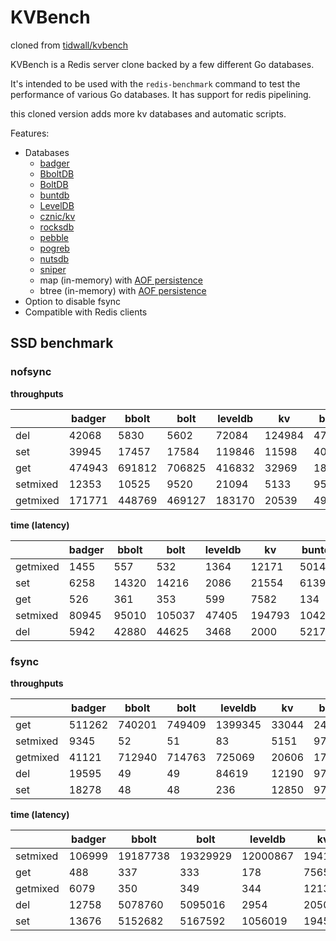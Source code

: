 # KVBench

cloned from [tidwall/kvbench](https://github.com/tidwall/kvbench)

KVBench is a Redis server clone backed by a few different Go databases. 

It's intended to be used with the `redis-benchmark` command to test the performance of various Go databases.
It has support for redis pipelining.

this cloned version adds more kv databases and automatic scripts.

Features:

- Databases
  - [badger](https://github.com/dgraph-io/badger)
  - [BboltDB](https://github.com/etcd-io/bbolt)
  - [BoltDB](https://github.com/boltdb/bolt)
  - [buntdb](https://github.com/tidwall/buntdb)
  - [LevelDB](https://github.com/syndtr/goleveldb)
  - [cznic/kv](https://github.com/cznic/kv)
  - [rocksdb](https://github.com/tecbot/gorocksdb)
  - [pebble](https://github.com/petermattis/pebble)
  - [pogreb](https://github.com/akrylysov/pogreb)
  - [nutsdb](https://github.com/xujiajun/nutsdb)
  - [sniper](https://github.com/recoilme/sniper)
  - map (in-memory) with [AOF persistence](https://redis.io/topics/persistence)
  - btree (in-memory) with [AOF persistence](https://redis.io/topics/persistence)
- Option to disable fsync
- Compatible with Redis clients


## SSD benchmark

### nofsync

**throughputs**

| |badger|bbolt|bolt|leveldb|kv|buntdb|pebble|pogreb|nutsdb|rocksdb|btree|btree/memory|map|map/memory|
|--|--|--|--|--|--|--|--|--|--|--|--|--|--|--|
|del|42068|5830|5602|72084|124984|47913|92244|4264|114012|86168|597002|761315|1289271|3956378|
|set|39945|17457|17584|119846|11598|40720|77794|66457|113455|81718|137413|652104|137153|551238|
|get|474943|691812|706825|416832|32969|1857733|321527|5063794|630274|295142|3034517|2035675|7752284|6459314|
|setmixed|12353|10525|9520|21094|5133|9590|58853|50422|28863|57994|55785|86495|85366|134747|
|getmixed|171771|448769|469127|183170|20539|49857|168025|210983|137648|172137|232248|366470|377661|697788|

**time (latency)**

| |badger|bbolt|bolt|leveldb|kv|buntdb|pebble|pogreb|nutsdb|rocksdb|btree|btree/memory|map|map/memory|
|--|--|--|--|--|--|--|--|--|--|--|--|--|--|--|
|getmixed|1455|557|532|1364|12171|5014|1487|1184|1816|1452|1076|682|661|358|
|set|6258|14320|14216|2086|21554|6139|3213|3761|2203|3059|1819|383|1822|453|
|get|526|361|353|599|7582|134|777|49|396|847|82|122|32|38|
|setmixed|80945|95010|105037|47405|194793|104264|16991|19832|34646|17243|17925|11561|11714|7421|
|del|5942|42880|44625|3468|2000|5217|2710|58624|2192|2901|418|328|193|63|

### fsync

**throughputs**

| |badger|bbolt|bolt|leveldb|kv|buntdb|pebble|pogreb|nutsdb|rocksdb|btree|btree/memory|map|map/memory|
|--|--|--|--|--|--|--|--|--|--|--|--|--|--|--|
|get|511262|740201|749409|1399345|33044|2419811|312589|7256537|1762448|279579|4073015|1931155|12368046|5064254|
|setmixed|9345|52|51|83|5151|97|2648|49|97|2809|94|74675|93|124593|
|getmixed|41121|712940|714763|725069|20606|1756|274968|557|435|272844|1002|318337|1963|638967|
|del|19595|49|49|84619|12190|97|29386|961261|98|32109|49337|805323|94|3419262|
|set|18278|48|48|236|12850|97|29000|52|97|28579|93|535504|94|467439|


**time (latency)**

| |badger|bbolt|bolt|leveldb|kv|buntdb|pebble|pogreb|nutsdb|rocksdb|btree|btree/memory|map|map/memory|
|--|--|--|--|--|--|--|--|--|--|--|--|--|--|--|
|setmixed|106999|19187738|19329929|12000867|194129|10261633|377610|20268643|10255662|355960|10620359|13391|10652140|8026|
|get|488|337|333|178|7565|103|799|34|141|894|61|129|20|49|
|getmixed|6079|350|349|344|12132|142337|909|448760|574240|916|249360|785|127325|391|
|del|12758|5078760|5095016|2954|20508|2577078|8507|260|2550875|7785|5067|310|2654177|73|
|set|13676|5152682|5167592|1056019|19454|2571839|8620|4736548|2558664|8747|2683904|466|2649372|534|

